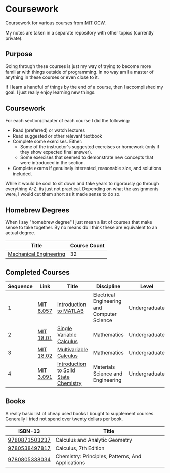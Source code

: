 # Coursework

Coursework for various courses from [MIT OCW](https://ocw.mit.edu/).

My notes are taken in a separate repository with other topics (currently private).


## Purpose
Going through these courses is just my way of trying to become more familiar with things outside of programming. 
In no way am I a master of anything in these courses or even close to it. 

If I learn a handful of things by the end of a course, then I accomplished my goal.
I just really enjoy learning new things.


## Coursework
For each section/chapter of each course I did the following:
- Read (preferred) or watch lectures
- Read suggested or other relevant textbook
- Complete some exercises. Either:
  - Some of the instructor's suggested exercises or homework (only if they show expected final answer).
  - Some exercises that seemed to demonstrate new concepts that were introduced in the section.
- Complete exams if genuinely interested, reasonable size, and solutions included.

While it would be cool to sit down and take years to rigorously go through everything A-Z, its just not practical.
Depending on what the assignments were, I would cut them short as it made sense to do so.


## Homebrew Degrees
When I say "homebrew degree" I just mean a list of courses that make sense to take together.
By no means do I think these are equivalent to an actual degree.

| Title                                                           | Course Count |
| --------------------------------------------------------------- | ------------ |
| [Mechanical Engineering](disciplines/mechanical_engineering.md) | 32 |


## Completed Courses
| Sequence | Link | Title | Discipline | Level |
| ---- | ---- | ----- | ---------- | ----- |
| 1 | [MIT 6.057](https://ocw.mit.edu/courses/electrical-engineering-and-computer-science/6-057-introduction-to-matlab-january-iap-2019) | [Introduction to MATLAB](courses/6.057) | Electrical Engineering and Computer Science | Undergraduate |
| 2 | [MIT 18.01](https://ocw.mit.edu/courses/mathematics/18-01-single-variable-calculus-fall-2006) | [Single Variable Calculus](courses/18.01) | Mathematics | Undergraduate |
| 3 | [MIT 18.02](https://ocw.mit.edu/courses/mathematics/18-02-multivariable-calculus-fall-2007) | [Multivariable Calculus](courses/18.02) | Mathematics | Undergraduate |
| 4 | [MIT 3.091](https://ocw.mit.edu/courses/materials-science-and-engineering/3-091-introduction-to-solid-state-chemistry-fall-2018/) | [Introduction to Solid State Chemistry](courses/3.091) | Materials Science and Engineering | Undergraduate |


## Books
A really basic list of cheap used books I bought to supplement courses.
Generally I tried not spend over twenty dollars per book.

| ISBN-13                                                    | Title                                                            |
| ---------------------------------------------------------- | ---------------------------------------------------------------- |
| [9780871503237](https://isbnsearch.org/isbn/9780871503237) | Calculus and Analytic Geometry                                   |
| [9780538497817](https://isbnsearch.org/isbn/9780538497817) | Calculus, 7th Edition                                            |
| [9780805338034](https://isbnsearch.org/isbn/9780805338034) | Chemistry: Principles, Patterns, And Applications                |
